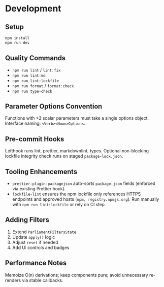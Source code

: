 # Development

## Setup

```bash
npm install
npm run dev
```

## Quality Commands

- `npm run lint` / `lint:fix`
- `npm run lint:md`
- `npm run lint:lockfile`
- `npm run format` / `format:check`
- `npm run type-check`

## Parameter Options Convention

Functions with >2 scalar parameters must take a single options object. Interface naming: `<Verb><Noun>Options`.

## Pre-commit Hooks

Lefthook runs lint, prettier, markdownlint, types. Optional non-blocking lockfile integrity check runs on staged
`package-lock.json`.

## Tooling Enhancements

- `prettier-plugin-packagejson` auto-sorts `package.json` fields (enforced via existing Prettier hook).
- `lockfile-lint` ensures the npm lockfile only references HTTPS endpoints and approved hosts
  (`npm, registry.npmjs.org`). Run manually with `npm run lint:lockfile` or rely on CI step.

## Adding Filters

1. Extend `ParliamentFiltersState`
2. Update `apply()` logic
3. Adjust `reset` if needed
4. Add UI controls and badges

## Performance Notes

Memoize O(n) derivations; keep components pure; avoid unnecessary re-renders via stable callbacks.
